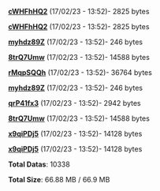 [**cWHFhHQ2**](/data/cWHFhHQ2.txt) (17/02/23 - 13:52)- 2825 bytes

[**cWHFhHQ2**](/data/cWHFhHQ2.txt) (17/02/23 - 13:52)- 2825 bytes

[**myhdz89Z**](/data/myhdz89Z.txt) (17/02/23 - 13:52)- 246 bytes

[**8trQ7Umw**](/data/8trQ7Umw.txt) (17/02/23 - 13:52)- 14588 bytes

[**rMqpSQQh**](/data/rMqpSQQh.txt) (17/02/23 - 13:52)- 36764 bytes

[**myhdz89Z**](/data/myhdz89Z.txt) (17/02/23 - 13:52)- 246 bytes

[**qrP41fx3**](/data/qrP41fx3.txt) (17/02/23 - 13:52)- 2942 bytes

[**8trQ7Umw**](/data/8trQ7Umw.txt) (17/02/23 - 13:52)- 14588 bytes

[**x9qiPDj5**](/data/x9qiPDj5.txt) (17/02/23 - 13:52)- 14128 bytes

[**x9qiPDj5**](/data/x9qiPDj5.txt) (17/02/23 - 13:52)- 14128 bytes

**Total Datas**: 10338

**Total Size**: 66.88 MB / 66.9 MB